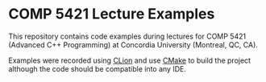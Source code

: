 # COMP 5421 Lecture Examples
This repository contains code examples during lectures for COMP 5421 (Advanced C++ Programming) at Concordia University (Montreal, QC, CA).

Examples were recorded using [CLion](https://www.jetbrains.com/clion/) and use [CMake](https://cmake.org/) to build the project although the code should be compatible into any IDE.
